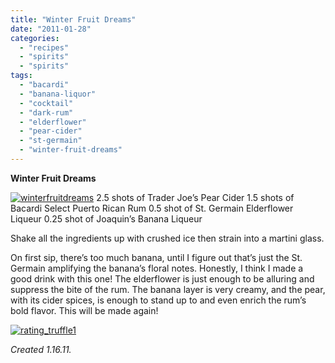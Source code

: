 ```yaml
---
title: "Winter Fruit Dreams"
date: "2011-01-28"
categories: 
  - "recipes"
  - "spirits"
  - "spirits"
tags: 
  - "bacardi"
  - "banana-liquor"
  - "cocktail"
  - "dark-rum"
  - "elderflower"
  - "pear-cider"
  - "st-germain"
  - "winter-fruit-dreams"
---
```


**Winter Fruit Dreams**

[![](http://s3.amazonaws.com/thegourmez-wpmedia/2011/01/winterfruitdreams.jpg "winterfruitdreams")](http://s3.amazonaws.com/thegourmez-wpmedia/2011/01/winterfruitdreams.jpg) 2.5 shots of Trader Joe’s Pear Cider 1.5 shots of Bacardi Select Puerto Rican Rum 0.5 shot of St. Germain Elderflower Liqueur 0.25 shot of Joaquin’s Banana Liqueur

Shake all the ingredients up with crushed ice then strain into a martini glass.

On first sip, there’s too much banana, until I figure out that’s just the St. Germain amplifying the banana’s floral notes. Honestly, I think I made a good drink with this one! The elderflower is just enough to be alluring and suppress the bite of the rum. The banana layer is very creamy, and the pear, with its cider spices, is enough to stand up to and even enrich the rum’s bold flavor. This will be made again!

[![](http://s3.amazonaws.com/thegourmez-wpmedia/2009/02/rating_truffle1.gif "rating_truffle1")](http://s3.amazonaws.com/thegourmez-wpmedia/2009/02/rating_truffle1.gif)

_Created 1.16.11._
